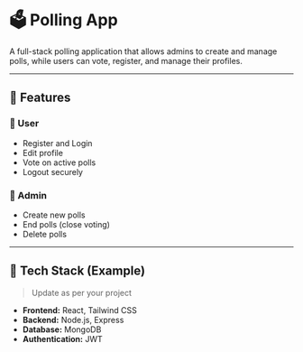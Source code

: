 # 🗳️ Polling App

A full-stack polling application that allows admins to create and manage polls, while users can vote, register, and manage their profiles.

---

## 🚀 Features

### 👤 User
- Register and Login
- Edit profile
- Vote on active polls
- Logout securely

### 🔐 Admin
- Create new polls
- End polls (close voting)
- Delete polls

---

## 🧱 Tech Stack (Example)
> Update as per your project

- **Frontend:** React, Tailwind CSS
- **Backend:** Node.js, Express
- **Database:** MongoDB
- **Authentication:** JWT

